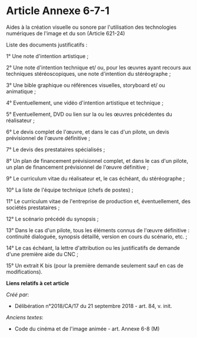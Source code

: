 # Article Annexe 6-7-1

Aides à la création visuelle ou sonore par l'utilisation des technologies numériques de l'image et du son (Article 621-24)

Liste des documents justificatifs :

1° Une note d'intention artistique ;

2° Une note d'intention technique et/ ou, pour les œuvres ayant recours aux techniques stéréoscopiques, une note d'intention
du stéréographe ;

3° Une bible graphique ou références visuelles, storyboard et/ ou animatique ;

4° Eventuellement, une vidéo d'intention artistique et technique ;

5° Eventuellement, DVD ou lien sur la ou les œuvres précédentes du réalisateur ;

6° Le devis complet de l'œuvre, et dans le cas d'un pilote, un devis prévisionnel de l'œuvre définitive ;

7° Le devis des prestataires spécialisés ;

8° Un plan de financement prévisionnel complet, et dans le cas d'un pilote, un plan de financement prévisionnel de l'œuvre
définitive ;

9° Le curriculum vitae du réalisateur et, le cas échéant, du stéréographe ;

10° La liste de l'équipe technique (chefs de postes) ;

11° Le curriculum vitae de l'entreprise de production et, éventuellement, des sociétés prestataires ;

12° Le scénario précédé du synopsis ;

13° Dans le cas d'un pilote, tous les éléments connus de l'œuvre définitive : continuité dialoguée, synopsis détaillé,
version en cours du scénario, etc. ;

14° Le cas échéant, la lettre d'attribution ou les justificatifs de demande d'une première aide du CNC ;

15° Un extrait K bis (pour la première demande seulement sauf en cas de modifications).

**Liens relatifs à cet article**

_Créé par_:

  - Délibération n°2018/CA/17 du 21 septembre 2018 - art. 84, v. init.

_Anciens textes_:

  - Code du cinéma et de l'image animée - art. Annexe 6-8 (M)
